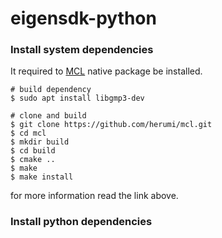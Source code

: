 # eigensdk-python

### Install system dependencies
It required to [MCL](https://github.com/herumi/mcl) native package be installed.
```
# build dependency
$ sudo apt install libgmp3-dev

# clone and build
$ git clone https://github.com/herumi/mcl.git
$ cd mcl
$ mkdir build
$ cd build
$ cmake ..
$ make
$ make install
```
for more information read the link above.

### Install python dependencies